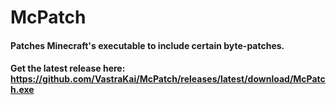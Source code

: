 # McPatch
#### Patches Minecraft's executable to include certain byte-patches. 
#### Get the latest release here: https://github.com/VastraKai/McPatch/releases/latest/download/McPatch.exe
